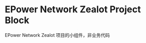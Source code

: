 EPower Network Zealot Project Block
===================================

EPower Network Zealot 项目的小组件，非业务代码

